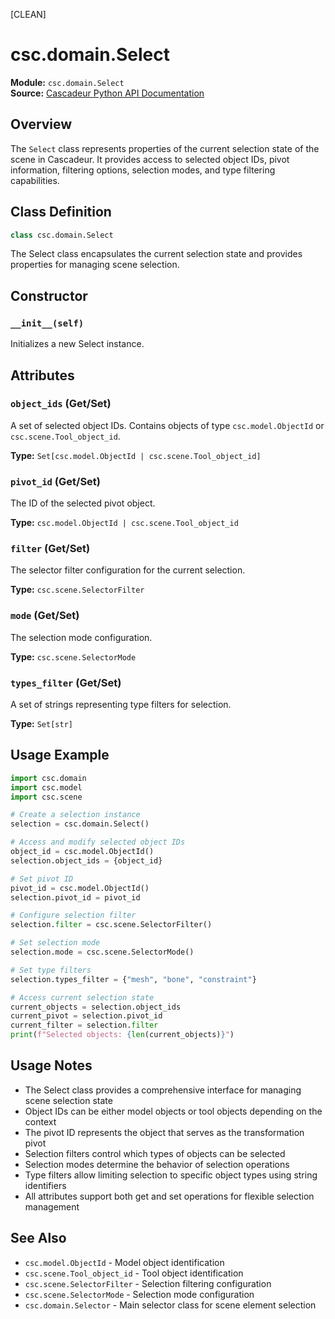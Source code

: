 [CLEAN]

# csc.domain.Select

**Module:** `csc.domain.Select`  
**Source:** [Cascadeur Python API Documentation](https://cascadeur.com/python-api/_generate/csc.domain.Select.html)

## Overview

The `Select` class represents properties of the current selection state of the scene in Cascadeur. It provides access to selected object IDs, pivot information, filtering options, selection modes, and type filtering capabilities.

## Class Definition

```python
class csc.domain.Select
```

The Select class encapsulates the current selection state and provides properties for managing scene selection.

## Constructor

### `__init__(self)`

Initializes a new Select instance.

## Attributes

### `object_ids` (Get/Set)

A set of selected object IDs. Contains objects of type `csc.model.ObjectId` or `csc.scene.Tool_object_id`.

**Type:** `Set[csc.model.ObjectId | csc.scene.Tool_object_id]`

### `pivot_id` (Get/Set)

The ID of the selected pivot object.

**Type:** `csc.model.ObjectId | csc.scene.Tool_object_id`

### `filter` (Get/Set)

The selector filter configuration for the current selection.

**Type:** `csc.scene.SelectorFilter`

### `mode` (Get/Set)

The selection mode configuration.

**Type:** `csc.scene.SelectorMode`

### `types_filter` (Get/Set)

A set of strings representing type filters for selection.

**Type:** `Set[str]`

## Usage Example

```python
import csc.domain
import csc.model
import csc.scene

# Create a selection instance
selection = csc.domain.Select()

# Access and modify selected object IDs
object_id = csc.model.ObjectId()
selection.object_ids = {object_id}

# Set pivot ID
pivot_id = csc.model.ObjectId()
selection.pivot_id = pivot_id

# Configure selection filter
selection.filter = csc.scene.SelectorFilter()

# Set selection mode
selection.mode = csc.scene.SelectorMode()

# Set type filters
selection.types_filter = {"mesh", "bone", "constraint"}

# Access current selection state
current_objects = selection.object_ids
current_pivot = selection.pivot_id
current_filter = selection.filter
print(f"Selected objects: {len(current_objects)}")
```

## Usage Notes

- The Select class provides a comprehensive interface for managing scene selection state
- Object IDs can be either model objects or tool objects depending on the context
- The pivot ID represents the object that serves as the transformation pivot
- Selection filters control which types of objects can be selected
- Selection modes determine the behavior of selection operations
- Type filters allow limiting selection to specific object types using string identifiers
- All attributes support both get and set operations for flexible selection management

## See Also

- `csc.model.ObjectId` - Model object identification
- `csc.scene.Tool_object_id` - Tool object identification  
- `csc.scene.SelectorFilter` - Selection filtering configuration
- `csc.scene.SelectorMode` - Selection mode configuration
- `csc.domain.Selector` - Main selector class for scene element selection
